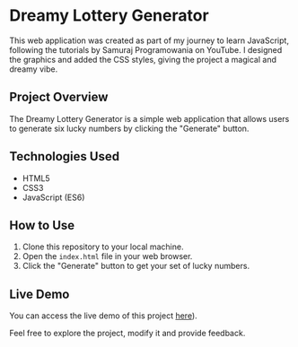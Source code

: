 # Dreamy Lottery Generator
This web application was created as part of my journey to learn JavaScript, following the tutorials by Samuraj Programowania on YouTube. I designed the graphics and added the CSS styles, giving the project a magical and dreamy vibe.

## Project Overview
The Dreamy Lottery Generator is a simple web application that allows users to generate six lucky numbers by clicking the "Generate" button.

## Technologies Used
- HTML5
- CSS3
- JavaScript (ES6)

## How to Use
1. Clone this repository to your local machine.
2. Open the `index.html` file in your web browser.
3. Click the "Generate" button to get your set of lucky numbers.

## Live Demo
You can access the live demo of this project [here](https://anidev2.github.io/DreamyLottery/)).

Feel free to explore the project, modify it and provide feedback.
